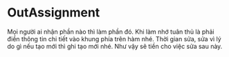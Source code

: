 # OutAssignment
Mọi người ai nhận phần nào thì làm phần đó.
Khi làm nhớ tuân thủ là phải điền thông tin chi tiết
vào khung phía trên hàm nhé. Thời gian sửa, sửa vì lý do gì
nếu tạo mới thì ghi tạo mới nhé. Như vậy sẽ tiền cho việc sửa sau này.
